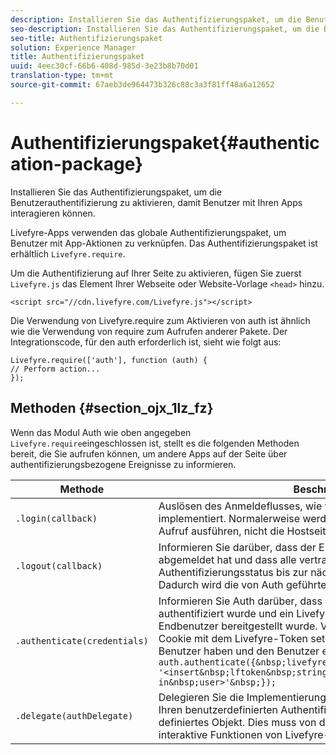 ```yaml
---
description: Installieren Sie das Authentifizierungspaket, um die Benutzerauthentifizierung zu aktivieren, damit Benutzer mit Ihren Apps interagieren können.
seo-description: Installieren Sie das Authentifizierungspaket, um die Benutzerauthentifizierung zu aktivieren, damit Benutzer mit Ihren Apps interagieren können.
seo-title: Authentifizierungspaket
solution: Experience Manager
title: Authentifizierungspaket
uuid: 4eec30cf-66b6-408d-985d-3e23b8b70d01
translation-type: tm+mt
source-git-commit: 67aeb3de964473b326c88c3a3f81ff48a6a12652

---
```



# Authentifizierungspaket{#authentication-package}

Installieren Sie das Authentifizierungspaket, um die Benutzerauthentifizierung zu aktivieren, damit Benutzer mit Ihren Apps interagieren können.

Livefyre-Apps verwenden das globale Authentifizierungspaket, um Benutzer mit App-Aktionen zu verknüpfen. Das Authentifizierungspaket ist erhältlich `Livefyre.require`.

Um die Authentifizierung auf Ihrer Seite zu aktivieren, fügen Sie zuerst `Livefyre.js` das Element Ihrer Webseite oder Website-Vorlage `<head>` hinzu.

```
<script src="//cdn.livefyre.com/Livefyre.js"></script>
```

Die Verwendung von Livefyre.require zum Aktivieren von auth ist ähnlich wie die Verwendung von require zum Aufrufen anderer Pakete. Der Integrationscode, für den auth erforderlich ist, sieht wie folgt aus:

```
Livefyre.require(['auth'], function (auth) {  
// Perform action... 
});
```

## Methoden {#section_ojx_1lz_fz}

Wenn das Modul Auth wie oben angegeben `Livefyre.require`eingeschlossen ist, stellt es die folgenden Methoden bereit, die Sie aufrufen können, um andere Apps auf der Seite über authentifizierungsbezogene Ereignisse zu informieren.

| Methode | Beschreibung |
|--- |--- |
| `.login(callback)` | Auslösen des Anmeldeflusses, wie vom registrierten AuthDelegate implementiert. Normalerweise werden nur auth-fähige Apps diesen Aufruf ausführen, nicht die Hostseite selbst. |
| `.logout(callback)` | Informieren Sie darüber, dass der Endbenutzer sich auf externe Weise abgemeldet hat und dass alle vertrauenden Apps ihren Authentifizierungsstatus bis zur nächsten Anmeldung löschen sollten. Dadurch wird die von Auth geführte interne Sitzung gelöscht. |
| `.authenticate(credentials)` | Informieren Sie Auth darüber, dass ein Benutzer auf externe Weise authentifiziert wurde und ein Livefyre-Authentifizierungstoken für den Endbenutzer bereitgestellt wurde. Verwenden Sie dies, wenn Sie ein Cookie mit dem Livefyre-Token setzen oder ein Token für den Benutzer haben und den Benutzer explizit anmelden möchten. Beispiel: <br>`auth.authenticate({&nbsp;livefyre:&nbsp;`<br>`'<insert&nbsp;lftoken&nbsp;string&nbsp;for&nbsp;newly&nbsp;logged-in&nbsp;user>'&nbsp;});` |
| `.delegate(authDelegate)` | Delegieren Sie die Implementierungsdetails der Authentifizierung (z. B. Ihren benutzerdefinierten Authentifizierungsfluss) an ein von Ihnen definiertes Objekt. Dies muss von der Hostseite aufgerufen werden, um interaktive Funktionen von Livefyre-Apps zu aktivieren. |

